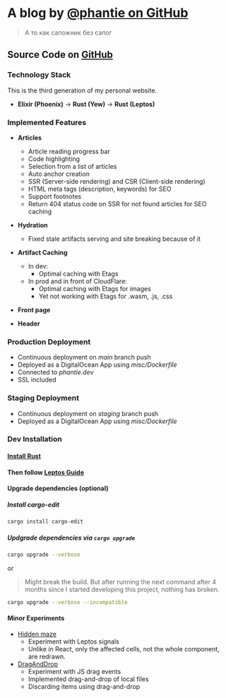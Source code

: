 # A blog by [@phantie on GitHub](https://github.com/phantie/)

> А то как сапожник без сапог

## Source Code on [GitHub](https://github.com/phantie/personal-website-source-code)

### Technology Stack

This is the third generation of my personal website.

- **Elixir (Phoenix)** → **Rust (Yew)** → **Rust (Leptos)**

### Implemented Features

- **Articles**
  - Article reading progress bar
  - Code highlighting
  - Selection from a list of articles
  - Auto anchor creation
  - SSR (Server-side rendering) and CSR (Client-side rendering)
  - HTML meta tags (description, keywords) for SEO
  - Support footnotes
  - Return 404 status code on SSR for not found articles for SEO caching

- **Hydration**
  - Fixed stale artifacts serving and site breaking because of it

- **Artifact Caching**
  - In dev:
    - Optimal caching with Etags
  - In prod and in front of CloudFlare:
    - Optimal caching with Etags for images
    - Yet not working with Etags for .wasm, .js, .css

- **Front page**

- **Header**

### Production Deployment

- Continuous deployment on *main* branch push
- Deployed as a DigitalOcean App using *misc/Dockerfile*
- Connected to *phantie.dev*
- SSL included

### Staging Deployment

- Continuous deployment on *staging* branch push
- Deployed as a DigitalOcean App using *misc/Dockerfile*

### Dev Installation

#### [Install Rust](https://www.rust-lang.org/tools/install)

#### Then follow [Leptos Guide](/misc/readme.md)

#### Upgrade dependencies (optional)

##### Install cargo-edit

```bash
cargo install cargo-edit
```

##### Updgrade dependencies via `cargo upgrade`

```bash
cargo upgrade --verbose
```

or

> Might break the build.
> But after running the next command after 4 months since I started developing this project, nothing has broken.

```bash
cargo upgrade --verbose --incompatible
```

#### Minor Experiments

- [Hidden maze](https://phantie.dev/experiment/maze)
  - Experiment with Leptos signals
  - Unlike in React, only the affected cells, not the whole component, are redrawn.
- [DragAndDrop](https://phantie.dev/experiment/dragndrop)
  - Experiment with JS drag events
  - Implemented drag-and-drop of local files
  - Discarding items using drag-and-drop
